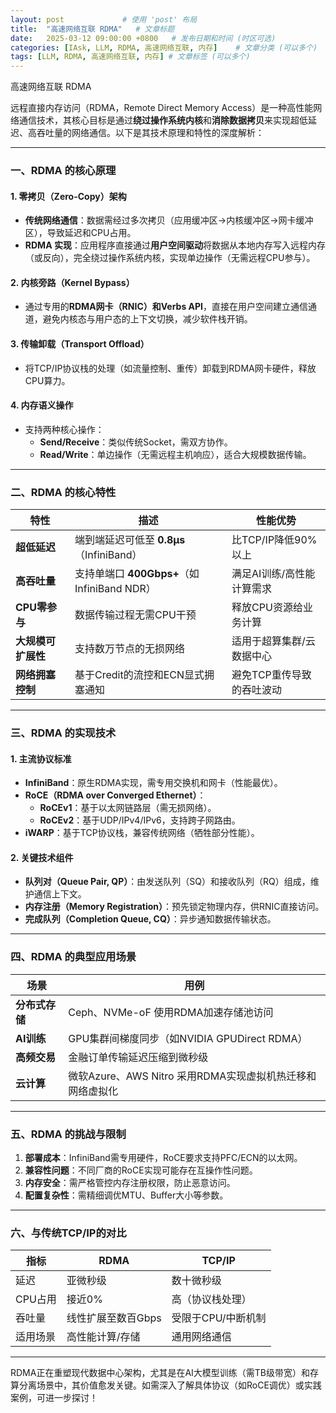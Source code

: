 ```yaml
---
layout: post             # 使用 'post' 布局
title:  "高速网络互联 RDMA"   # 文章标题
date:   2025-03-12 09:00:00 +0800   # 发布日期和时间 (时区可选)
categories: [IAsk, LLM, RDMA, 高速网络互联, 内存]    # 文章分类 (可以多个)
tags: [LLM, RDMA, 高速网络互联, 内存] # 文章标签 (可以多个)
---
```


高速网络互联 RDMA


远程直接内存访问（RDMA，Remote Direct Memory Access）是一种高性能网络通信技术，其核心目标是通过**绕过操作系统内核**和**消除数据拷贝**来实现超低延迟、高吞吐量的网络通信。以下是其技术原理和特性的深度解析：

---

### **一、RDMA 的核心原理**
#### 1. **零拷贝（Zero-Copy）架构**
   - **传统网络通信**：数据需经过多次拷贝（应用缓冲区→内核缓冲区→网卡缓冲区），导致延迟和CPU占用。
   - **RDMA 实现**：应用程序直接通过**用户空间驱动**将数据从本地内存写入远程内存（或反向），完全绕过操作系统内核，实现单边操作（无需远程CPU参与）。

#### 2. **内核旁路（Kernel Bypass）**
   - 通过专用的**RDMA网卡（RNIC）**和**Verbs API**，直接在用户空间建立通信通道，避免内核态与用户态的上下文切换，减少软件栈开销。

#### 3. **传输卸载（Transport Offload）**
   - 将TCP/IP协议栈的处理（如流量控制、重传）卸载到RDMA网卡硬件，释放CPU算力。

#### 4. **内存语义操作**
   - 支持两种核心操作：
     - **Send/Receive**：类似传统Socket，需双方协作。
     - **Read/Write**：单边操作（无需远程主机响应），适合大规模数据传输。

---

### **二、RDMA 的核心特性**

| 特性                | 描述                                                                 | 性能优势                          |
|---------------------|----------------------------------------------------------------------|-----------------------------------|
| **超低延迟**        | 端到端延迟可低至 **0.8μs**（InfiniBand）                            | 比TCP/IP降低90%以上               |
| **高吞吐量**        | 支持单端口 **400Gbps+**（如InfiniBand NDR）                         | 满足AI训练/高性能计算需求         |
| **CPU零参与**       | 数据传输过程无需CPU干预                                             | 释放CPU资源给业务计算             |
| **大规模可扩展性**  | 支持数万节点的无损网络                                              | 适用于超算集群/云数据中心         |
| **网络拥塞控制**    | 基于Credit的流控和ECN显式拥塞通知                                   | 避免TCP重传导致的吞吐波动         |

---

### **三、RDMA 的实现技术**
#### 1. **主流协议标准**
   - **InfiniBand**：原生RDMA实现，需专用交换机和网卡（性能最优）。
   - **RoCE（RDMA over Converged Ethernet）**：
     - **RoCEv1**：基于以太网链路层（需无损网络）。
     - **RoCEv2**：基于UDP/IPv4/IPv6，支持跨子网路由。
   - **iWARP**：基于TCP协议栈，兼容传统网络（牺牲部分性能）。

#### 2. **关键技术组件**
   - **队列对（Queue Pair, QP）**：由发送队列（SQ）和接收队列（RQ）组成，维护通信上下文。
   - **内存注册（Memory Registration）**：预先锁定物理内存，供RNIC直接访问。
   - **完成队列（Completion Queue, CQ）**：异步通知数据传输状态。

---

### **四、RDMA 的典型应用场景**

| 场景                | 用例                                                                 |
|---------------------|----------------------------------------------------------------------|
| **分布式存储**      | Ceph、NVMe-oF 使用RDMA加速存储池访问                                |
| **AI训练**          | GPU集群间梯度同步（如NVIDIA GPUDirect RDMA）                        |
| **高频交易**        | 金融订单传输延迟压缩到微秒级                                        |
| **云计算**          | 微软Azure、AWS Nitro 采用RDMA实现虚拟机热迁移和网络虚拟化           |

---

### **五、RDMA 的挑战与限制**
1. **部署成本**：InfiniBand需专用硬件，RoCE要求支持PFC/ECN的以太网。
2. **兼容性问题**：不同厂商的RoCE实现可能存在互操作性问题。
3. **内存安全**：需严格管控内存注册权限，防止恶意访问。
4. **配置复杂性**：需精细调优MTU、Buffer大小等参数。

---

### **六、与传统TCP/IP的对比**


| 指标          | RDMA                  | TCP/IP                |
|---------------|-----------------------|-----------------------|
| 延迟          | 亚微秒级              | 数十微秒级            |
| CPU占用       | 接近0%                | 高（协议栈处理）      |
| 吞吐量        | 线性扩展至数百Gbps    | 受限于CPU/中断机制    |
| 适用场景      | 高性能计算/存储       | 通用网络通信          |


---

RDMA正在重塑现代数据中心架构，尤其是在AI大模型训练（需TB级带宽）和存算分离场景中，其价值愈发关键。如需深入了解具体协议（如RoCE调优）或实践案例，可进一步探讨！
